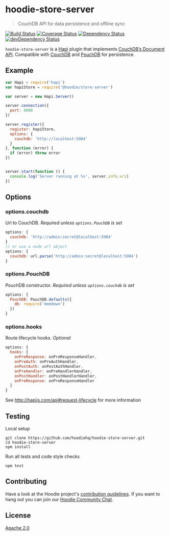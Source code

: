 # hoodie-store-server

> CouchDB API for data persistence and offline sync

[![Build Status](https://travis-ci.org/hoodiehq/hoodie-store-server.svg?branch=master)](https://travis-ci.org/hoodiehq/hoodie-store-server)
[![Coverage Status](https://coveralls.io/repos/hoodiehq/hoodie-store-server/badge.svg?branch=master)](https://coveralls.io/r/hoodiehq/hoodie-store-server?branch=master)
[![Dependency Status](https://david-dm.org/hoodiehq/hoodie-store-server.svg)](https://david-dm.org/hoodiehq/hoodie-store-server)
[![devDependency Status](https://david-dm.org/hoodiehq/hoodie-store-server/dev-status.svg)](https://david-dm.org/hoodiehq/hoodie-store-server#info=devDependencies)

`hoodie-store-server` is a [Hapi](http://hapijs.com/) plugin that implements
[CouchDB’s Document API](https://wiki.apache.org/couchdb/HTTP_Document_API).
Compatible with [CouchDB](https://couchdb.apache.org/) and [PouchDB](https://pouchdb.com/)
for persistence.

## Example

```js
var Hapi = require('hapi')
var hapiStore = require('@hoodie/store-server')

var server = new Hapi.Server()

server.connection({
  port: 8000
})

server.register({
  register: hapiStore,
  options: {
    couchdb: 'http://localhost:5984'
  }
}, function (error) {
  if (error) throw error
})


server.start(function () {
  console.log('Server running at %s', server.info.uri)
})
```

## Options

### options.couchdb

Url to CouchDB. _Required unless `options.PouchDB` is set_

```js
options: {
  couchdb: 'http://admin:secret@localhost:5984'
}
// or use a node url object
options: {
  couchdb: url.parse('http://admin:secret@localhost:5984')
}
```

### options.PouchDB

PouchDB constructor. _Required unless `options.couchdb` is set_

```js
options: {
  PouchDB: PouchDB.defaults({
    db: require('memdown')
  })
}
```

### options.hooks

Route lifecycle hooks. _Optional_

```js
options: {
  hooks: {
    onPreResponse: onPreResponseHandler,
    onPreAuth: onPreAuthHandler,
    onPostAuth: onPostAuthHandler,
    onPreHandler: onPreHandlerHandler,
    onPostHandler: onPostHandlerHandler,
    onPreResponse: onPreResponseHandler
  }
}
```

See http://hapijs.com/api#request-lifecycle for more information

## Testing

Local setup

```
git clone https://github.com/hoodiehq/hoodie-store-server.git
cd hoodie-store-server
npm install
```

Run all tests and code style checks

```
npm test
```

## Contributing

Have a look at the Hoodie project's [contribution guidelines](https://github.com/hoodiehq/hoodie/blob/master/CONTRIBUTING.md).
If you want to hang out you can join our [Hoodie Community Chat](http://hood.ie/chat/).

## License

[Apache 2.0](http://www.apache.org/licenses/LICENSE-2.0)
